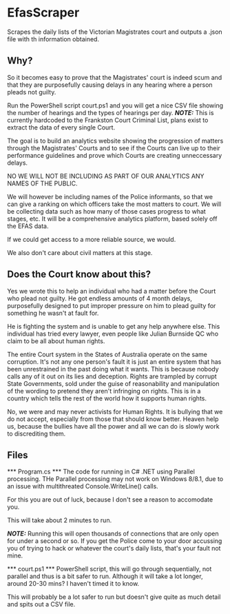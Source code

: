 # EfasScraper
Scrapes the daily lists of the Victorian Magistrates court and outputs a .json file with th information obtained.

## Why? ##
So it becomes easy to prove that the Magistrates' court is indeed scum and that they are purposefully causing delays 
in any hearing where a person pleads not guilty.

Run the PowerShell script court.ps1 and you will get a nice CSV file showing the number of hearings and the types of hearings per day.
***NOTE:*** This is currently hardcoded to the Frankston Court Criminal List, plans exist to extract the data of every single Court.

The goal is to build an analytics website showing the progression of matters through the Magistrates' Courts and to see if the Courts can live up to 
their performance guidelines and prove which Courts are creating unneccessary delays.

NO WE WILL NOT BE INCLUDING AS PART OF OUR ANALYTICS ANY NAMES OF THE PUBLIC.

We will however be including names of the Police informants, so that we can give a ranking on which officers take the most matters to court.
We will be collecting data such as how many of those cases progress to what stages, etc.
It will be a comprehensive analytics platform, based solely off the EFAS data.

If we could get access to a more reliable source, we would.

We also don't care about civil matters at this stage.

## Does the Court know about this? ##
Yes we wrote this to help an individual who had a matter before the Court who plead not guilty.
He got endless amounts of 4 month delays, purposefully designed to put improper pressure on him to plead guilty for something he wasn't at 
fault for.

He is fighting the system and is unable to get any help anywhere else.
This individual has tried every lawyer, even people like Julian Burnside QC who claim to be all about human rights.

The entire Court system in the States of Australia operate on the same corruption.
It's not any one person's fault it is just an entire system that has been unrestrained in the past doing what it wants.
This is because nobody calls any of it out on its lies and deception.
Rights are trampled by corrupt State Governments, sold under the guise of reasonability and manipulation of the wording to pretend they aren't infringing on rights.
This is in a country which tells the rest of the world how it supports human rights.

No, we were and may never activists for Human Rights.
It is bullying that we do not accept, especially from those that should know better.
Heaven help us, because the bullies have all the power and all we can do is slowly work to discrediting them.

## Files

*** Program.cs ***
The code for running in C# .NET using Parallel processing.
THe Parallel processing may not work on Windows 8/8.1, due to an issue with
multithreated Console.WriteLine() calls.  
  
For this you are out of luck, because I don't see a reason to accomodate you.

This will take about 2 minutes to run.

***NOTE:*** Running this will open thousands of connections that are only open for
under a second or so. If you get the Police come to your door accussing you of trying
to hack or whatever the court's daily lists, that's your fault not mine.


*** court.ps1 ***
PowerShell script, this will go through sequentially, not parallel and thus is a bit safer to run.
Although it will take a lot longer, around 20-30 mins? I haven't timed it to know.

This will probably be a lot safer to run but doesn't give quite as much detail and spits out a CSV
file.

